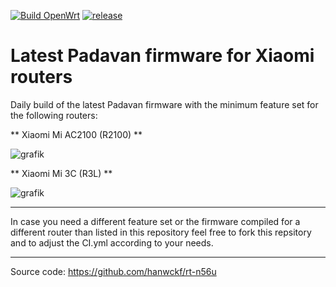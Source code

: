 [![Build OpenWrt](https://github.com/minax007/XIAOMI-Padavan-firmware/actions/workflows/CI.yml/badge.svg)](https://github.com/minax007/XIAOMI-Padavan-firmware/actions/workflows/CI.yml)
[![release](https://img.shields.io/github/v/release/minax007/XIAOMI-Padavan-firmware.svg)](https://github.com/minax007/XIAOMI-Padavan-firmware/releases)

# Latest Padavan firmware for Xiaomi routers

Daily build of the latest Padavan firmware with the minimum feature set for the following routers: 

** Xiaomi Mi AC2100 (R2100) **

![grafik](https://user-images.githubusercontent.com/67478561/116359547-33a6ca80-a7ff-11eb-8158-67341a4f01b5.png)

** Xiaomi Mi 3C (R3L) **

![grafik](https://user-images.githubusercontent.com/67478561/117842017-d63e5f00-b27d-11eb-879b-911e93848cdb.png)

__________________________________________________________________

In case you need a different feature set or the firmware compiled for a different router than listed in this repository feel free to fork this repsitory and to adjust the CI.yml according to your needs. 
__________________________________________________________________

Source code: https://github.com/hanwckf/rt-n56u
